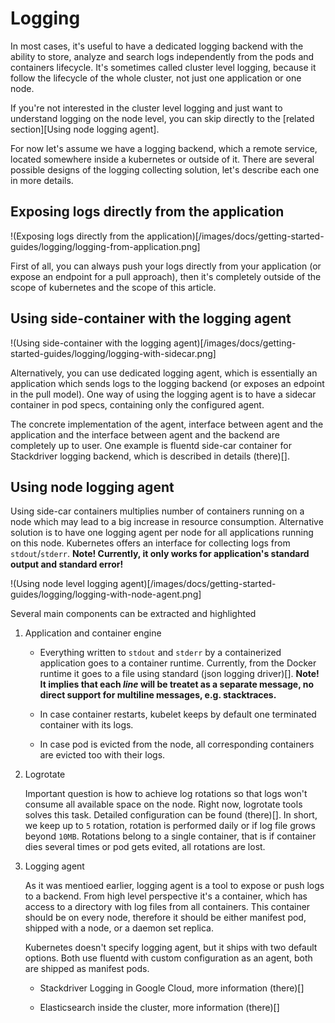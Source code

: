 # Logging

In most cases, it's useful to have a dedicated logging backend with the ability to store, analyze and search logs independently from the pods and containers lifecycle. It's sometimes called cluster level logging, because it follow the lifecycle of the whole cluster, not just one application or one node.

If you're not interested in the cluster level logging and just want to understand logging on the node level, you can skip directly to the [related section][Using node logging agent].

For now let's assume we have a logging backend, which a remote service, located somewhere inside a kubernetes or outside of it. There are several possible designs of the logging collecting solution, let's describe each one in more details.

## Exposing logs directly from the application

!(Exposing logs directly from the application)[/images/docs/getting-started-guides/logging/logging-from-application.png]

First of all, you can always push your logs directly from your application (or expose an endpoint for a pull approach), then it's completely outside of the scope of kubernetes and the scope of this article.

## Using side-container with the logging agent

!(Using side-container with the logging agent)[/images/docs/getting-started-guides/logging/logging-with-sidecar.png]

Alternatively, you can use dedicated logging agent, which is essentially an application which sends logs to the logging backend (or exposes an edpoint in the pull model). One way of using the logging agent is to have a sidecar container in pod specs, containing only the configured agent.

The concrete implementation of the agent, interface between agent and the application and the interface between agent and the backend are completely up to user. One example is fluentd side-car container for Stackdriver logging backend, which is described in details (there)[].

## Using node logging agent

Using side-car containers multiplies number of containers running on a node which may lead to a big increase in resource consumption. Alternative solution is to have one logging agent per node for all applications running on this node. Kubernetes offers an interface for collecting logs from `stdout`/`stderr`. __Note! Currently, it only works for application's standard output and standard error!__

!(Using node level logging agent)[/images/docs/getting-started-guides/logging/logging-with-node-agent.png]

Several main components can be extracted and highlighted

1. Application and container engine

	* Everything written to `stdout` and `stderr` by a containerized application goes to a container runtime. Currently, from the Docker runtime it goes to a file using standard (json logging driver)[]. __Note! It implies that each _line_ will be treatet as a separate message, no direct support for multiline messages, e.g. stacktraces.__

	* In case container restarts, kubelet keeps by default one terminated container with its logs.

	* In case pod is evicted from the node, all corresponding containers are evicted too with their logs.

1. Logrotate

	Important question is how to achieve log rotations so that logs won't consume all available space on the node. Right now, logrotate tools solves this task. Detailed configuration can be found (there)[]. In short, we keep up to `5` rotation, rotation is performed daily or if log file grows beyond `10MB`. Rotations belong to a single container, that is if container dies several times or pod gets evited, all rotations are lost.

1. Logging agent

	As it was mentioed earlier, logging agent is a tool to expose or push logs to a backend. From high level perspective it's a container, which has access to a directory with log files from all containers. This container should be on every node, therefore it should be either manifest pod, shipped with a node, or a daemon set replica.

	Kubernetes doesn't specify logging agent, but it ships with two default options. Both use fluentd with custom configuration as an agent, both are shipped as manifest pods.

	* Stackdriver Logging in Google Cloud, more information (there)[]

	* Elasticsearch inside the cluster, more information (there)[]